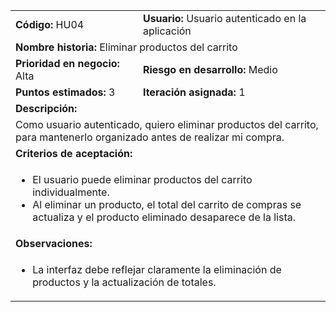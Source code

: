 <table>
  <tr>
    <td><strong>Código:</strong> HU04</td>
    <td><strong>Usuario:</strong> Usuario autenticado en la aplicación</td>
  </tr>
  <tr>
    <td colspan="2"><strong>Nombre historia:</strong> Eliminar productos del carrito</td>
  </tr>
  <tr>
    <td><strong>Prioridad en negocio:</strong> Alta</td>
    <td><strong>Riesgo en desarrollo:</strong> Medio</td>
  </tr>
  <tr>
    <td><strong>Puntos estimados:</strong> 3</td>
    <td><strong>Iteración asignada:</strong> 1</td>
  </tr>
  <tr>
    <td colspan="2"><strong>Descripción:</strong></td>
  </tr>
  <tr>
    <td colspan="2">
      Como usuario autenticado, quiero eliminar productos del carrito, para mantenerlo organizado antes de realizar mi compra.
    </td>
  </tr>
  <tr>
    <td colspan="2"><strong>Criterios de aceptación:</strong></td>
  </tr>
  <tr>
    <td colspan="2">
      <ul>
        <li>El usuario puede eliminar productos del carrito individualmente.</li>
        <li>Al eliminar un producto, el total del carrito de compras se actualiza y el producto eliminado desaparece de la lista.</li>
      </ul>
    </td>
  </tr>
  <tr>
    <td colspan="2"><strong>Observaciones:</strong></td>
  </tr>
  <tr>
    <td colspan="2">
      <ul>
        <li>La interfaz debe reflejar claramente la eliminación de productos y la actualización de totales.</li>
      </ul>
    </td>
  </tr>
</table>
